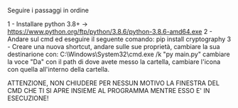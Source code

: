 Seguire i passaggi in ordine

1 - Installare python 3.8+ -> https://www.python.org/ftp/python/3.8.6/python-3.8.6-amd64.exe
2 - Andare sul cmd ed eseguire il seguente comando:
	pip install cryptography
3 - Creare una nuova shortcut, andare sulle sue proprietà, cambiare la sua destinarione con: C:\Windows\System32\cmd.exe /k "py main.py"
    cambiare la voce "Da" con il path di dove avete messo la cartella, cambiare l'icona con quella all'interno della cartella.

ATTENZIONE, NON CHIUDERE PER NESSUN MOTIVO LA FINESTRA DEL CMD CHE TI SI APRE INSIEME AL PROGRAMMA MENTRE ESSO E' IN ESECUZIONE!
